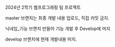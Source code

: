 2024년 2학기 웹프로그래핑 팀 프로젝트

master 브랜치는 최종 개발 내용 업로드, 직접 커밋 금지.

닉네임_기능 브랜치 만들어 기능 개발 후 Develop에 머지

develop 브랜치에 현재 개발내용 머지.
